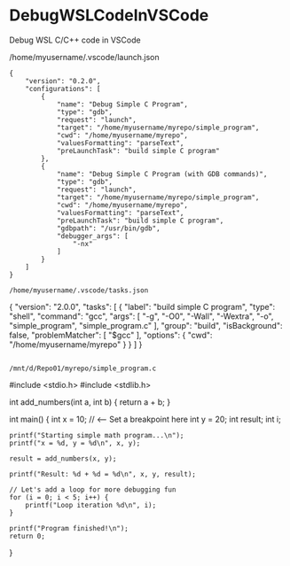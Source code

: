 # DebugWSLCodeInVSCode
Debug WSL C/C++ code in VSCode


/home/myusername/.vscode/launch.json

```
{
    "version": "0.2.0",
    "configurations": [
        {
            "name": "Debug Simple C Program",
            "type": "gdb",
            "request": "launch",
            "target": "/home/myusername/myrepo/simple_program",
            "cwd": "/home/myusername/myrepo",
            "valuesFormatting": "parseText",
            "preLaunchTask": "build simple C program"
        },
        {
            "name": "Debug Simple C Program (with GDB commands)",
            "type": "gdb",
            "request": "launch",
            "target": "/home/myusername/myrepo/simple_program",
            "cwd": "/home/myusername/myrepo",
            "valuesFormatting": "parseText",
            "preLaunchTask": "build simple C program",
            "gdbpath": "/usr/bin/gdb",
            "debugger_args": [
                "-nx"
            ]
        }
    ]
}

/home/myusername/.vscode/tasks.json

```
{
	"version": "2.0.0",
	"tasks": [
		{
			"label": "build simple C program",
			"type": "shell",
			"command": "gcc",
			"args": [
				"-g",
				"-O0",
				"-Wall",
				"-Wextra",
				"-o",
				"simple_program",
				"simple_program.c"
			],
			"group": "build",
			"isBackground": false,
			"problemMatcher": [
				"$gcc"
			],
			"options": {
				"cwd": "/home/myusername/myrepo"
			}
		}
	]
}
```

/mnt/d/Repo01/myrepo/simple_program.c
```
#include <stdio.h>
#include <stdlib.h>

int add_numbers(int a, int b) {
    return a + b;
}

int main() {
    int x = 10;  // <-- Set a breakpoint here
    int y = 20;
    int result;
    int i;
    
    printf("Starting simple math program...\n");
    printf("x = %d, y = %d\n", x, y);
    
    result = add_numbers(x, y);
    
    printf("Result: %d + %d = %d\n", x, y, result);
    
    // Let's add a loop for more debugging fun
    for (i = 0; i < 5; i++) {
        printf("Loop iteration %d\n", i);
    }
    
    printf("Program finished!\n");
    return 0;
}
```
